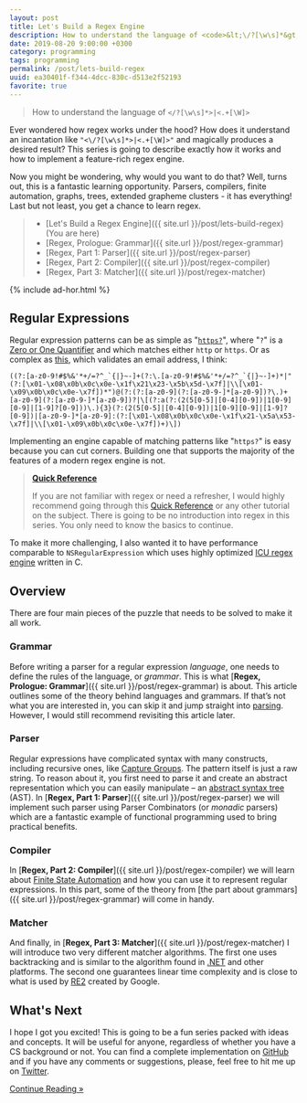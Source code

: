 ```yaml
---
layout: post
title: Let's Build a Regex Engine
description: How to understand the language of <code>&lt;\/?[\w\s]*&gt;|&lt;.+[\W]&gt;</code>
date: 2019-08-20 9:00:00 +0300
category: programming
tags: programming
permalink: /post/lets-build-regex
uuid: ea30401f-f344-4dcc-830c-d513e2f52193
favorite: true
---
```


> How to understand the language of <code>&lt;\/?[\w\s]*&gt;|&lt;.+[\W]&gt;</code>

Ever wondered how regex works under the hood? How does it understand an incantation like `"<\/?[\w\s]*>|<.+[\W]>"` and magically produces a desired result? This series is going to describe exactly how it works and how to implement a feature-rich regex engine.

Now you might be wondering, why would you want to do that? Well, turns out, this is a fantastic learning opportunity. Parsers, compilers, finite automation, graphs, trees, extended grapheme clusters - it has everything! Last but not least, you get a chance to learn regex.

> - [Let's Build a Regex Engine]({{ site.url }}/post/lets-build-regex) (You are here)
> - [Regex, Prologue: Grammar]({{ site.url }}/post/regex-grammar)
> - [Regex, Part 1: Parser]({{ site.url }}/post/regex-parser)
> - [Regex, Part 2: Compiler]({{ site.url }}/post/regex-compiler)
> - [Regex, Part 3: Matcher]({{ site.url }}/post/regex-matcher)

{% include ad-hor.html %}

## Regular Expressions

Regular expression patterns can be as simple as "[`https?`](https://regex101.com/r/z6Lypq/1)", where "`?`" is a [Zero or One Quantifier](https://docs.microsoft.com/en-us/dotnet/standard/base-types/quantifiers-in-regular-expressions) and which matches either `http` or `https`. Or as complex as [this](https://regex101.com/r/95Clhd/1), which validates an email address, I think:

```
((?:[a-z0-9!#$%&'*+/=?^_`{|}~-]+(?:\.[a-z0-9!#$%&'*+/=?^_`{|}~-]+)*|"(?:[\x01-\x08\x0b\x0c\x0e-\x1f\x21\x23-\x5b\x5d-\x7f]|\\[\x01-\x09\x0b\x0c\x0e-\x7f])*")@(?:(?:[a-z0-9](?:[a-z0-9-]*[a-z0-9])?\.)+[a-z0-9](?:[a-z0-9-]*[a-z0-9])?|\[(?:a(?:(2(5[0-5]|[0-4][0-9])|1[0-9][0-9]|[1-9]?[0-9]))\.){3}(?:(2(5[0-5]|[0-4][0-9])|1[0-9][0-9]|[1-9]?[0-9])|[a-z0-9-]*[a-z0-9]:(?:[\x01-\x08\x0b\x0c\x0e-\x1f\x21-\x5a\x53-\x7f]|\\[\x01-\x09\x0b\x0c\x0e-\x7f])+)\])
```

Implementing an engine capable of matching patterns like "`https?`" is easy because you can cut corners. Building one that supports the majority of the features of a modern regex engine is not.

> [**Quick Reference**](https://docs.microsoft.com/en-us/dotnet/standard/base-types/regular-expression-language-quick-reference)
>
> If you are not familiar with regex or need a refresher, I would highly recommend going through this [Quick Reference](https://docs.microsoft.com/en-us/dotnet/standard/base-types/regular-expression-language-quick-reference) or any other tutorial on the subject. There is going to be no introduction into regex in this series. You only need to know the basics to continue.

To make it more challenging, I also wanted it to have performance comparable to `NSRegularExpression` which uses highly optimized [ICU regex engine](http://icu-project.org/apiref/icu4c/uregex_8h_source.html) written in C.

## Overview

There are four main pieces of the puzzle that needs to be solved to make it all work.

### Grammar

Before writing a parser for a regular expression *language*, one needs to define the rules of the language, or *grammar*. This is what [**Regex, Prologue: Grammar**]({{ site.url }}/post/regex-grammar) is about. This article outlines some of the theory behind languages and grammars. If that’s not what you are interested in, you can skip it and jump straight into [parsing](#parser). However, I would still recommend revisiting this article later.

### Parser

Regular expressions have complicated syntax with many constructs, including recursive ones, like [Capture Groups](https://docs.microsoft.com/en-us/dotnet/standard/base-types/grouping-constructs-in-regular-expressions). The pattern itself is just a raw string. To reason about it, you first need to parse it and create an abstract representation which you can easily manipulate – an [abstract syntax tree](https://en.wikipedia.org/wiki/Abstract_syntax_tree) (AST). In [**Regex, Part 1: Parser**]({{ site.url }}/post/regex-parser) we will implement such parser using Parser Combinators (or *monadic* parsers) which are a fantastic example of functional programming used to bring practical benefits.

### Compiler

In [**Regex, Part 2: Compiler**]({{ site.url }}/post/regex-compiler) we will learn about [Finite State Automation](https://en.wikipedia.org/wiki/Nondeterministic_finite_automaton) and how you can use it to represent regular expressions. In this part, some of the theory from [the part about grammars]({{ site.url }}/post/regex-grammar) will come in handy.

### Matcher

And finally, in [**Regex, Part 3: Matcher**]({{ site.url }}/post/regex-matcher) I will introduce two very different matcher algorithms. The first one uses backtracking and is similar to the algorithm found in [.NET](https://docs.microsoft.com/en-us/dotnet/standard/base-types/backtracking-in-regular-expressions) and other platforms. The second one guarantees linear time complexity and is close to what is used by [RE2](https://github.com/google/re2) created by Google.

## What's Next

I hope I got you excited! This is going to be a fun series packed with ideas and concepts. It will be useful for anyone, regardless of whether you have a CS background or not. You can find a complete implementation on [GitHub](https://github.com/kean/Regex) and if you have any comments or suggestions, please, feel free to hit me up on [Twitter](https://twitter.com/a_grebenyuk).

<div class="kb-vert-insets">
<a href="{{ site.url }}/post/regex-grammar">
  <div class="kb-primary-button">
    Continue Reading »
  </div>
</a>
</div>

